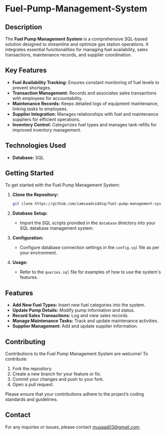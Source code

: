 # Fuel-Pump-Management-System

## Description

The **Fuel Pump Management System** is a comprehensive SQL-based solution designed to streamline and optimize gas station operations. It integrates essential functionalities for managing fuel availability, sales transactions, maintenance records, and supplier coordination.

## Key Features

- **Fuel Availability Tracking:** Ensures constant monitoring of fuel levels to prevent shortages.
- **Transaction Management:** Records and associates sales transactions with employees for accountability.
- **Maintenance Records:** Keeps detailed logs of equipment maintenance, linking tasks to employees.
- **Supplier Integration:** Manages relationships with fuel and maintenance suppliers for efficient operations.
- **Inventory Control:** Categorizes fuel types and manages tank refills for improved inventory management.

## Technologies Used

- **Database:** SQL

## Getting Started

To get started with the Fuel Pump Management System:

1. **Clone the Repository:**

   ```bash
   git clone https://github.com/iamsaadsiddiq/fuel-pump-management-system.git
   ```

2. **Database Setup:**

   - Import the SQL scripts provided in the `database` directory into your SQL database management system.

3. **Configuration:**

   - Configure database connection settings in the `config.sql` file as per your environment.

4. **Usage:**

   - Refer to the `queries.sql` file for examples of how to use the system's features.

## Features

- **Add New Fuel Types:** Insert new fuel categories into the system.
- **Update Pump Details:** Modify pump information and status.
- **Record Sales Transactions:** Log and view sales records.
- **Manage Maintenance Tasks:** Track and update maintenance activities.
- **Supplier Management:** Add and update supplier information.

## Contributing

Contributions to the Fuel Pump Management System are welcome! To contribute:

1. Fork the repository.
2. Create a new branch for your feature or fix.
3. Commit your changes and push to your fork.
4. Open a pull request.

Please ensure that your contributions adhere to the project’s coding standards and guidelines.

## Contact

For any inquiries or issues, please contact musaad03@gmail.com.

